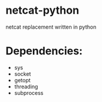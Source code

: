 # netcat-python

netcat replacement written in python

# Dependencies:

* sys
* socket
* getopt
* threading
* subprocess
